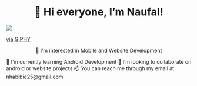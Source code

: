 <h1 align="center">👋 Hi everyone, I’m Naufal! </h1>

<img src="https://giphy.com/embed/jsoMtBuP1Ahpu">

<p><a href="https://giphy.com/gifs/technoir-movie-akira-jsoMtBuP1Ahpu">via GIPHY</a></p>

<p style="text-align:center"> 👀 I’m interested in Mobile and Website Development </p>
🌱 I’m currently learning Android Development
💞️ I’m looking to collaborate on android or website projects
📫 You can reach me through my email at nhabibie25@gmail.com

<!---
naufalrif/naufalrif is a ✨ special ✨ repository because its `README.md` (this file) appears on your GitHub profile.
You can click the Preview link to take a look at your changes.
--->
